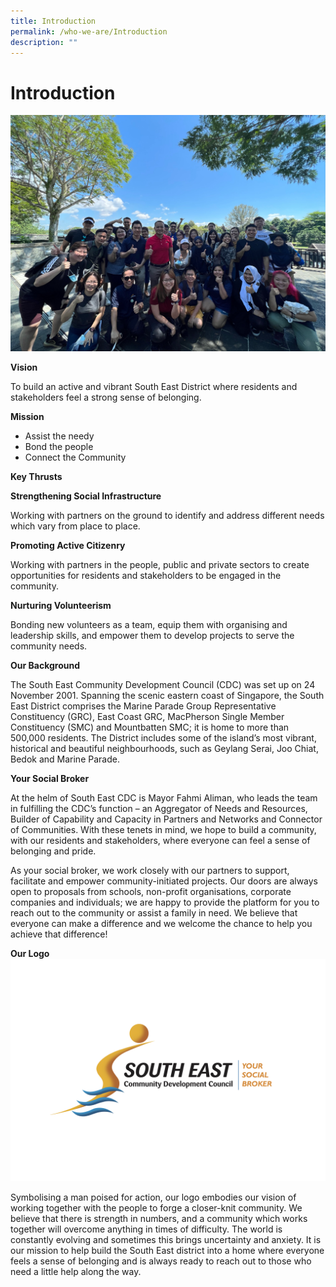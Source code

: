 ```yaml
---
title: Introduction
permalink: /who-we-are/Introduction
description: ""
---
```

Introduction
============
![](/images/Who%20We%20Are/IMG_6618.jpg)

**Vision**

To build an active and vibrant South East District where residents and stakeholders feel a strong sense of belonging. 

**Mission**

*   Assist the needy 
*   Bond the people 
*   Connect the Community 

**Key Thrusts**

**Strengthening Social Infrastructure** 

Working with partners on the ground to identify and address different needs which vary from place to place. 

**Promoting Active Citizenry** 

Working with partners in the people, public and private sectors to create opportunities for residents and stakeholders to be engaged in the community. 

**Nurturing Volunteerism** 

Bonding new volunteers as a team, equip them with organising and leadership skills, and empower them to develop projects to serve the community needs. 

**Our Background** 

The South East Community Development Council (CDC) was set up on 24 November 2001. Spanning the scenic eastern coast of Singapore, the South East District comprises the Marine Parade Group Representative Constituency (GRC), East Coast GRC, MacPherson Single Member Constituency (SMC) and Mountbatten SMC; it is home to more than 500,000 residents. The District includes some of the island’s most vibrant, historical and beautiful neighbourhoods, such as Geylang Serai, Joo Chiat, Bedok and Marine Parade. 

**Your Social Broker** 

At the helm of South East CDC is Mayor Fahmi Aliman, who leads the team in fulfilling the CDC’s function – an Aggregator of Needs and Resources, Builder of Capability and Capacity in Partners and Networks and Connector of Communities. With these tenets in mind, we hope to build a community, with our residents and stakeholders, where everyone can feel a sense of belonging and pride. 

As your social broker, we work closely with our partners to support, facilitate and empower community-initiated projects. Our doors are always open to proposals from schools, non-profit organisations, corporate companies and individuals; we are happy to provide the platform for you to reach out to the community or assist a family in need. We believe that everyone can make a difference and we welcome the chance to help you achieve that difference!

**Our Logo**
![](/images/SECDC17_logo_FA-colour%20HR%20Jpg.jpg)

Symbolising a man poised for action, our logo embodies our vision of working together with the people to forge a closer-knit community. We believe that there is strength in numbers, and a community which works together will overcome anything in times of difficulty. The world is constantly evolving and sometimes this brings uncertainty and anxiety. It is our mission to help build the South East district into a home where everyone feels a sense of belonging and is always ready to reach out to those who need a little help along the way.